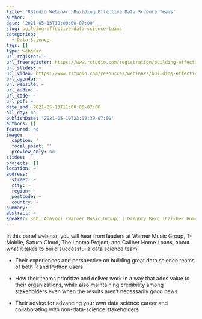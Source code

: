 ```yaml
---
title: 'RStudio Webinar: Building Effective Data Science Teams'
author: ''
date: '2021-05-13T10:00:00-07:00'
slug: building-effective-data-science-teams
categories:
  - Data Science
tags: []
type: webinar
url_register: ~
url_freeregister: https://www.rstudio.com/registration/building-effective-data-science-teams/?mkt_tok=NzA5LU5YTi03MDYAAAF89kW5bYz4I2e7KZ3KiBTEvIJNBXSFTlMJsVS6hjgOyRk7DKSDXjIwEP6zprhBLK-F0ZbPx2C_ngN114p25XK5kHeQ_pkJ9vuO-Tk1pPJEmgg
url_slides: ~
url_video: https://www.rstudio.com/resources/webinars/building-effective-data-science-teams/
url_agenda: ~
url_website: ~
url_audio: ~
url_code: ~
url_pdf: ~
date_end: 2021-05-13T11:00:00-07:00
all_day: no
publishDate: '2021-05-10T23:09:39-07:00'
authors: []
featured: no
image:
  caption: ''
  focal_point: ''
  preview_only: no
slides: ''
projects: []
location: ~
address:
  street: ~
  city: ~
  region: ~
  postcode: ~
  country: ~
summary: ~
abstract: ~
speaker: Kobi Abayomi (Warner Music Group) | Gregory Berg (Caliber Home Loans) | Elaine McVey (The Looma Project) | Jacqueline Nolis (Saturn Cloud) | Nasir Uddin (T-Mobile) | Julia Silge (RStudio)
---
```

<!--more-->
In this panel webinar, you will hear from leaders at Warner Music Group, T-Mobile, Saturn Cloud, The Looma Project, and Caliber Home Loans, about what it takes to build successful a data science team:  

- Their experiences and perspective on building great data science teams of both R and Python users  

- How their teams prioritize and deliver work in a way that adds value to their organizations, while also maintaining credibility among stakeholders even when the results aren’t necessarily good news  

- Their advice for advancing your own data science career and collaborating with non-data-science stakeholders  